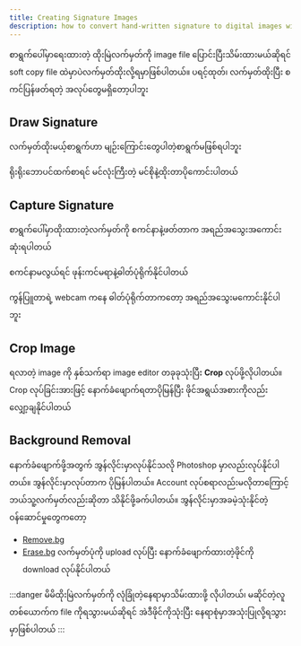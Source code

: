 ```yaml
---
title: Creating Signature Images
description: how to convert hand-written signature to digital images without background
---
```

စာရွက်ပေါ်မှာရေးထားတဲ့ ထိုးမြဲလက်မှတ်ကို image file ပြောင်းပြီးသိမ်းထားမယ်ဆိုရင် soft copy file ထဲမှာပဲလက်မှတ်ထိုးလို့ရမှာဖြစ်ပါတယ်။ ပရင့်ထုတ်၊ လက်မှတ်ထိုးပြီး စကင်ပြန်ဖတ်ရတဲ့ အလုပ်တွေမရှိတော့ပါဘူး

## Draw Signature
လက်မှတ်ထိုးမယ့်စာရွက်ဟာ မျဉ်းကြောင်းတွေပါတဲ့စာရွက်မဖြစ်ရပါဘူး

ရိုးရိုးဘောပင်ထက်စာရင် မင်လုံးကြီးတဲ့ မင်စိုနဲ့ထိုးတာပိုကောင်းပါတယ်

## Capture Signature
စာရွက်ပေါ်မှာထိုးထားတဲ့လက်မှတ်ကို စကင်နာနဲ့ဖတ်တာက အရည်အသွေးအကောင်းဆုံးရပါတယ်

စကင်နာမလွယ်ရင် ဖုန်းကင်မရာနဲ့ဓါတ်ပုံရိုက်နိုင်ပါတယ်

ကွန်ပြူတာရဲ့ webcam ကနေ ဓါတ်ပုံရိုက်တာကတော့ အရည်အသွေးမကောင်းနိုင်ပါဘူး

## Crop Image
ရလာတဲ့ image ကို နှစ်သက်ရာ image editor တခုခုသုံးပြီး **Crop** လုပ်ဖို့လိုပါတယ်။ Crop လုပ်ခြင်းအားဖြင့် နောက်ခံဖျောက်ရတာပိုမြန်ပြီး ဖိုင်အရွယ်အစားကိုလည်း လျှော့ချနိုင်ပါတယ်

## Background Removal
နောက်ခံဖျောက်ဖို့အတွက် အွန်လိုင်းမှာလုပ်နိုင်သလို Photoshop မှာလည်းလုပ်နိုင်ပါတယ်။ အွန်လိုင်းမှာလုပ်တာက ပိုမြန်ပါတယ်။ Account လုပ်စရာလည်းမလိုတာကြောင့် ဘယ်သူ့လက်မှတ်လည်းဆိုတာ သိနိုင်ဖို့ခက်ပါတယ်။
အွန်လိုင်းမှာအခမဲ့သုံးနိုင်တဲ့ ဝန်ဆောင်မှုတွေကတော့
* [Remove.bg](https://remove.bg)
* [Erase.bg](https://erase.bg)
လက်မှတ်ပုံကို upload လုပ်ပြီး နောက်ခံဖျောက်ထားတဲ့ဖိုင်ကို download လုပ်နိုင်ပါတယ်

:::danger
မိမိထိုးမြဲလက်မှတ်ကို လုံခြုံတဲ့နေရာမှာသိမ်းထားဖို့ လိုပါတယ်၊ မဆိုင်တဲ့လူတစ်ယောက်က file ကိုရသွားမယ်ဆိုရင် အဲဒီဖိုင်ကိုသုံးပြီး နေရာစုံမှာအသုံးပြုလို့ရသွားမှာဖြစ်ပါတယ်
:::
